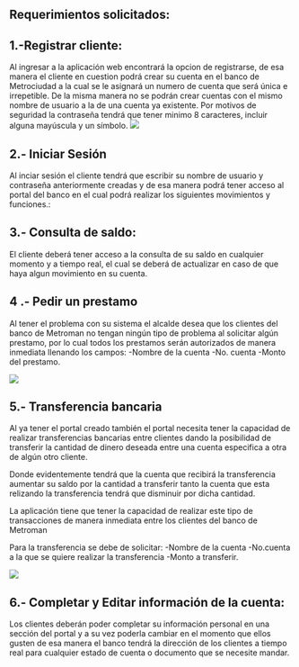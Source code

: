 ## Requerimientos solicitados:

## 1.-Registrar cliente:
Al ingresar a la aplicación web encontrará la opcion de registrarse, de esa manera el cliente en cuestion podrá crear su cuenta en el banco de Metrociudad a la cual se le asignará un numero de cuenta que será única e irrepetible. De la misma manera no se podrán crear cuentas con el mismo nombre de usuario a la de una cuenta ya existente.
Por motivos de seguridad la contraseña tendrá que tener minimo 8 caracteres, incluir alguna mayúscula y un símbolo.
![](https://www.batiburrillo.net/wp-content/uploads/2020/03/La-importancia-que-tiene-la-seguridad-web.jpg)

## 2.- Iniciar Sesión

Al inciar sesión el cliente tendrá que escribir su nombre de usuario y contraseña anteriormente creadas y de esa manera podrá tener acceso al portal del banco en el cual podrá realizar los siguientes movimientos y funciones.:

## 3.- Consulta de saldo:
El cliente deberá tener acceso a la consulta de su saldo en cualquier momento y a tiempo real, el cual se deberá de actualizar en caso de que haya algun movimiento en su cuenta.


## 4 .-  Pedir un prestamo

Al tener el problema con su sistema el alcalde desea que los clientes del banco de Metroman no tengan ningún tipo de problema al solicitar algún prestamo, por lo cual todos los prestamos serán autorizados de manera inmediata llenando los campos:
-Nombre de la cuenta
-No. cuenta
-Monto del prestamo.

![](https://retos-directivos.eae.es/wp-content/uploads/2017/12/iStock-540376942-e1514130352114.jpg)

## 5.- Transferencia bancaria

Al ya tener el portal creado también el portal necesita tener la capacidad de realizar transferencias bancarias entre clientes dando la posibilidad de transferir la cantidad de dinero deseada entre una cuenta especifica a otra de algún otro cliente.

Donde evidentemente tendrá que la cuenta que recibirá la transferencia aumentar su saldo por la cantidad a transferir tanto la cuenta que esta relizando la transferencia tendrá que disminuir por dicha cantidad.

La aplicación tiene que tener la capacidad de realizar este tipo de transacciones de manera inmediata entre los clientes del banco de Metroman

Para la transferencia se debe de solicitar:
-Nombre de la cuenta
-No.cuenta a la que se quiere realizar la transferencia
-Monto a transferir.

![](https://d3uir0eo9qeeuq.cloudfront.net/blog/wp-content/uploads/2020/10/21164935/transferencia-bancaria.jpg)

## 6.- Completar y Editar información de la cuenta:

Los clientes deberán poder completar su información personal en una sección del portal y a su vez poderla cambiar en el momento que ellos gusten de esa manera el banco tendrá la dirección de los clientes a tiempo real para cualquier estado de cuenta o documento que se necesite mandar.

